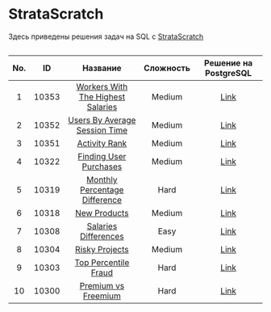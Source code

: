 # StrataScratch
Здесь приведены решения задач на SQL c [StrataScratch](https://www.stratascratch.com)

##
|  No. |  ID  | Название | Сложность | Решение на PostgreSQL | 
|:---:|:---:|:-----:|:----------:|:--------:|
|1|10353|[Workers With The Highest Salaries](https://platform.stratascratch.com/coding/10353-workers-with-the-highest-salaries?code_type=1)|Medium|[Link](https://github.com/sharafutdinov1/StrataScratch/blob/main/sql/10353.sql)|
|2|10352|[Users By Average Session Time](https://platform.stratascratch.com/coding/10352-users-by-avg-session-time?code_type=1)|Medium|[Link](https://github.com/sharafutdinov1/StrataScratch/blob/main/sql/10352.sql)|
|3|10351|[Activity Rank](https://platform.stratascratch.com/coding/10351-activity-rank?code_type=1)|Medium|[Link](https://github.com/sharafutdinov1/StrataScratch/blob/main/sql/10351.sql)|
|4|10322|[Finding User Purchases](https://platform.stratascratch.com/coding/10322-finding-user-purchases?code_type=1)|Medium|[Link](https://github.com/sharafutdinov1/StrataScratch/blob/main/sql/10322.sql)|
|5|10319|[Monthly Percentage Difference](https://platform.stratascratch.com/coding/10319-monthly-percentage-difference?code_type=1)|Hard|[Link](https://github.com/sharafutdinov1/StrataScratch/blob/main/sql/10319.sql)|
|6|10318|[New Products](https://platform.stratascratch.com/coding/10318-new-products?code_type=1)|Medium|[Link](https://github.com/sharafutdinov1/StrataScratch/blob/main/sql/10318.sql)|
|7|10308|[Salaries Differences](https://platform.stratascratch.com/coding/10308-salaries-differences?code_type=1)|Easy|[Link](https://github.com/sharafutdinov1/StrataScratch/blob/main/sql/10308.sql)|
|8|10304|[Risky Projects](https://platform.stratascratch.com/coding/10304-risky-projects?code_type=1)|Medium|[Link](https://github.com/sharafutdinov1/StrataScratch/blob/main/sql/10304.sql)|
|9|10303|[Top Percentile Fraud](https://platform.stratascratch.com/coding/10303-top-percentile-fraud?code_type=1)|Hard|[Link](https://github.com/sharafutdinov1/StrataScratch/blob/main/sql/10303.sql)|
|10|10300|[Premium vs Freemium](https://platform.stratascratch.com/coding/10300-premium-vs-freemium?code_type=3)|Hard|[Link](https://github.com/sharafutdinov1/StrataScratch/blob/main/sql/10300.sql)|
